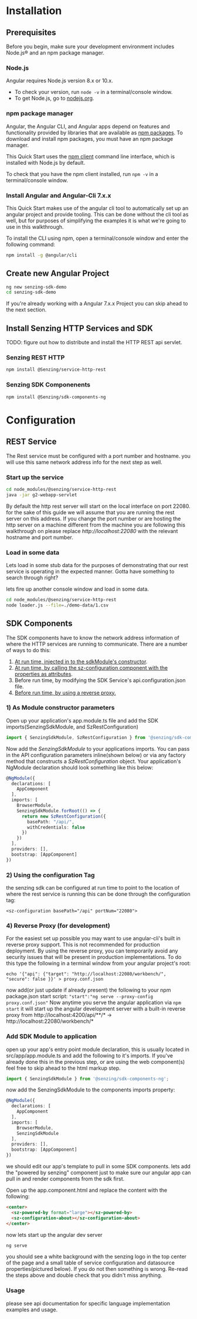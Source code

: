 


# Installation

## Prerequisites
Before you begin, make sure your development environment includes Node.js® and an npm package manager.

### Node.js
Angular requires Node.js version 8.x or 10.x.

* To check your version, run `node -v` in a terminal/console window.
* To get Node.js, go to [nodejs.org](http://nodejs.org/download).

### npm package manager
Angular, the Angular CLI, and Angular apps depend on features and functionality provided by libraries that are available as [npm packages](https://docs.npmjs.com/about-npm/index.html). To download and install npm packages, you must have an npm package manager.

This Quick Start uses the [npm client](https://docs.npmjs.com/cli/install) command line interface, which is installed with Node.js by default.

To check that you have the npm client installed, run `npm -v` in a terminal/console window.

### Install Angular and Angular-Cli 7.x.x
This Quick Start makes use of the angular cli tool to automatically set up an angular project and provide tooling. This can be done without the cli tool as well, but for purposes of simplifying the examples it is what we're going to use in this walkthrough.

To install the CLI using npm, open a terminal/console window and enter the following command:
```bash
npm install -g @angular/cli
```

## Create new Angular Project
```bash
ng new senzing-sdk-demo
cd senzing-sdk-demo
```
If you're already working with a Angular 7.x.x Project you can skip ahead to the next section.

## Install Senzing HTTP Services and SDK
TODO: figure out how to distribute and install the HTTP REST api servlet.


### Senzing REST HTTP
```bash
npm install @Senzing/service-http-rest
```

### Senzing SDK Componenents
```
npm install @Senzing/sdk-components-ng
```

# Configuration

## REST Service
The Rest service must be configured with a port number and hostname. you will use this same network address info for the next step as well.

### Start up the service
```bash
cd node_modules/@senzing/service-http-rest
java -jar g2-webapp-servlet
```
By default the http rest server will start on the local interface on port 22080. for the sake of this guide we will assume that you are running the rest server on this address. If you change the port number or are hosting the http server on a machine different from the machine you are following this walkthrough on please replace *http://localhost:22080* with the relevant hostname and port number.

### Load in some data
Lets load in some stub data for the purposes of demonstrating that our rest service is operating in the expected manner. Gotta have something to search through right? 

lets fire up another console window and load in some data.
```bash
cd node_modules/@senzing/service-http-rest
node loader.js --file=./demo-data/1.csv
```


## SDK Components
The SDK components have to know the network address information of where the HTTP services are running to communicate. There are a number of ways to do this:

1. [At run time, injected in to the sdkModule's constructor](#config-1).
2. [At run time, by calling the sz-configuration component with the properties as attributes](#config-2).
3. Before run time, by modifying the SDK Service's api.configuration.json file.
4. [Before run time, by using a reverse proxy.](#config-4)

<a name="config-1"></a>
### 1) As Module constructor parameters
Open up your application's app.module.ts file and add the SDK imports(SenzingSdkModule, and SzRestConfiguration)
```typescript
import { SenzingSdkModule, SzRestConfiguration } from '@senzing/sdk-components-ng';
```

Now add the *SenzingSdkModule* to your applications imports. You can pass in the API configuration parameters inline(shown below) or via any factory method that constructs a _SzRestConfiguration_ object. Your application's NgModule declaration should look something like this below:

```typescript
@NgModule({
  declarations: [
    AppComponent
  ],
  imports: [
    BrowserModule,
    SenzingSdkModule.forRoot(() => {
      return new SzRestConfiguration({
        basePath: "/api/",        
        withCredentials: false
      })
    })
  ],
  providers: [],
  bootstrap: [AppComponent]
})

```
<a name="config-2"></a>
### 2) Using the configuration Tag
the senzing sdk can be configured at run time to point to the location of where the rest service is running this can be done through the configuration tag:
```
<sz-configuration basePath="/api" portNum="22080">
```

<a name="config-4"></a>
### 4) Reverse Proxy (for development)
For the easiest set up possible you may want to use angular-cli's built in reverse proxy support. This is not recommended for production deployment. By using the reverse proxy, you can temporarily avoid any security issues that will be present in production implementations. To do this type the following in a terminal window from your angular project's root:
```
echo '{"api": {"target": "http://localhost:22080/workbench/", "secure": false }}' > proxy.conf.json
```

now add(or just update if already present) the following to your npm package.json start script:
`
  "start":"ng serve --proxy-config proxy.conf.json"
`
Now anytime you serve the angular application via `npm start` it will start up the angular development server with a built-in reverse proxy from http://localhost:4200/api/**/* -> http://localhost:22080/workbench/*



### Add SDK Module to application
open up your app's entry point module declaration, this is usually located in src/app/app.module.ts
and add the following to it's imports. If you've already done this in the previous step, or are using the web component(s) feel free to skip ahead to the html markup step.

```typescript
import { SenzingSdkModule } from '@senzing/sdk-components-ng';
```

now add the SenzingSdkModule to the components imports property:
```typescript
@NgModule({
  declarations: [
    AppComponent
  ],
  imports: [
    BrowserModule,
    SenzingSdkModule
  ],
  providers: [],
  bootstrap: [AppComponent]
})
```

we should edit our app's template to pull in some SDK components. lets add the "powered by senzing" component just to make sure our angular app can pull in and render components from the sdk first.

Open up the app.component.html and replace the content with the following:
```html
<center>
  <sz-powered-by format="large"></sz-powered-by>
  <sz-configuration-about></sz-configuration-about>
</center>
```

now lets start up the angular dev server
```bash
ng serve
```

you should see a white background with the senzing logo in the top center of the page and a small table of service configuration and datasource properties(pictured below). If you do not then something is wrong. Re-read the steps above and double check that you didn't miss anything.




### Usage
please see api documentation for specific language implementation examples and usage. 

